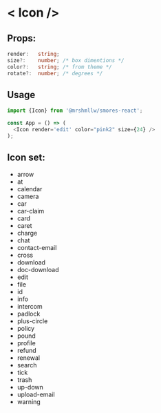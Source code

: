 # < Icon />

## Props:

```ts
render:   string; 
size?:    number; /* box dimentions */
color?:   string; /* from theme */
rotate?:  number; /* degrees */
```

## Usage

```js
import {Icon} from '@mrshmllw/smores-react';

const App = () => (
  <Icon render='edit' color="pink2" size={24} />
);
```

## Icon set:

* arrow
* at
* calendar
* camera
* car
* car-claim
* card
* caret
* charge
* chat
* contact-email
* cross
* download
* doc-download
* edit
* file
* id
* info
* intercom
* padlock
* plus-circle
* policy
* pound
* profile
* refund
* renewal
* search
* tick
* trash
* up-down
* upload-email
* warning